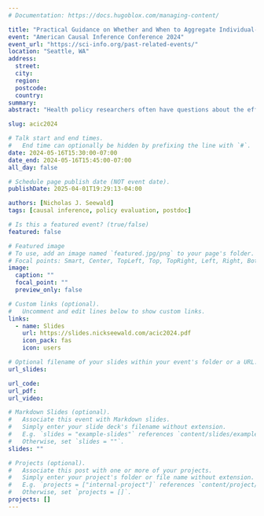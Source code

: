 ```yaml
---
# Documentation: https://docs.hugoblox.com/managing-content/

title: "Practical Guidance on Whether and When to Aggregate Individual‐Level Data for Causal Health Policy Evaluation"
event: "American Causal Inference Conference 2024"
event_url: "https://sci-info.org/past-related-events/"
location: "Seattle, WA"
address:
  street:
  city:
  region:
  postcode:
  country:
summary:
abstract: "Health policy researchers often have questions about the effects of state policy on individual-level outcomes collected over multiple time periods. Such questions might be addressed using, for example, a large health insurance claims database that tracks individuals’ receipt of a particular treatment. An open question is whether the researcher can or should “roll-up” (i.e., aggregate, average, etc.) this individual-level data to the policy level when assessing the effects of state policy. Rolling up the data offers a clear computational advantage since it makes the individual-level big data question much smaller. However, existing literature does not sufficiently address whether and when aggregation is disadvantageous due to loss of individual-level information. Here, we examine the statistical performance of difference-in-differences approaches that permit the use of either individual- or aggregate-level data to offer practical guidance on whether and when to roll up. Our guidance is based on simulation models which allow us to make fair comparisons between analytic methods under a variety of controlled conditions. We also discuss our recommendations in the context of a study designed to assess the effects of state medical cannabis laws on opioid prescribing among patients with chronic non-cancer pain."

slug: acic2024

# Talk start and end times.
#   End time can optionally be hidden by prefixing the line with `#`.
date: 2024-05-16T15:30:00-07:00
date_end: 2024-05-16T15:45:00-07:00
all_day: false

# Schedule page publish date (NOT event date).
publishDate: 2025-04-01T19:29:13-04:00

authors: [Nicholas J. Seewald]
tags: [causal inference, policy evaluation, postdoc]

# Is this a featured event? (true/false)
featured: false

# Featured image
# To use, add an image named `featured.jpg/png` to your page's folder. 
# Focal points: Smart, Center, TopLeft, Top, TopRight, Left, Right, BottomLeft, Bottom, BottomRight.
image:
  caption: ""
  focal_point: ""
  preview_only: false

# Custom links (optional).
#   Uncomment and edit lines below to show custom links.
links:
  - name: Slides
    url: https://slides.nickseewald.com/acic2024.pdf
    icon_pack: fas
    icon: users

# Optional filename of your slides within your event's folder or a URL.
url_slides:

url_code:
url_pdf:
url_video:

# Markdown Slides (optional).
#   Associate this event with Markdown slides.
#   Simply enter your slide deck's filename without extension.
#   E.g. `slides = "example-slides"` references `content/slides/example-slides.md`.
#   Otherwise, set `slides = ""`.
slides: ""

# Projects (optional).
#   Associate this post with one or more of your projects.
#   Simply enter your project's folder or file name without extension.
#   E.g. `projects = ["internal-project"]` references `content/project/deep-learning/index.md`.
#   Otherwise, set `projects = []`.
projects: []
---
```

